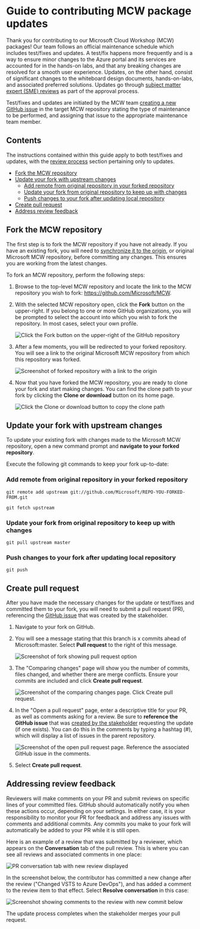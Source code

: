 # Guide to contributing MCW package updates

Thank you for contributing to our Microsoft Cloud Workshop (MCW) packages! Our team follows an official maintenance schedule which includes test/fixes and updates. A test/fix happens more frequently and is a way to ensure minor changes to the Azure portal and its services are accounted for in the hands-on labs, and that any breaking changes are resolved for a smooth user experience. Updates, on the other hand, consist of significant changes to the whiteboard design documents, hands-on-labs, and associated preferred solutions. Updates go through [subject matter expert (SME) reviews](reviewers.md) as part of the approval process.

Test/fixes and updates are initiated by the MCW team [creating a new GitHub issue](reviewers.md#create-a-new-issue-for-update) in the target MCW repository stating the type of maintenance to be performed, and assigning that issue to the appropriate maintenance team member.

## Contents

The instructions contained within this guide apply to both test/fixes and updates, with the [review process](#addressing-review-feedback) section pertaining only to updates.

- [Fork the MCW repository](#fork-the-mcw-repository)
- [Update your fork with upstream changes](#update-your-fork-with-upstream-changes)
  - [Add remote from original repository in your forked repository](#add-remote-from-original-repository-in-your-forked-repository)
  - [Update your fork from original repository to keep up with changes](#update-your-fork-from-original-repository-to-keep-up-with-changes)
  - [Push changes to your fork after updating local repository](#push-changes-to-your-fork-after-updating-local-repository)
- [Create pull request](#create-pull-request)
- [Address review feedback](#address-review-feedback)

## Fork the MCW repository

The first step is to fork the MCW repository if you have not already. If you have an existing fork, you will need to [synchronize it to the origin](#update-your-fork-with-upstream-changes), or original Microsoft MCW repository, before committing any changes. This ensures you are working from the latest changes.

To fork an MCW repository, perform the following steps:

1. Browse to the top-level MCW repository and locate the link to the MCW repository you wish to fork: <https://github.com/Microsoft/MCW>.

2. With the selected MCW repository open, click the **Fork** button on the upper-right. If you belong to one or more GitHub organizations, you will be prompted to select the account into which you wish to fork the repository. In most cases, select your own profile.

    ![Click the Fork button on the upper-right of the GitHub repository](media/fork-button.png 'Fork the repository')

3. After a few moments, you will be redirected to your forked repository. You will see a link to the original Microsoft MCW repository from which this repository was forked.

    ![Screenshot of forked repository with a link to the origin](media/forked-repo.png 'Forked repository')

4. Now that you have forked the MCW repository, you are ready to clone your fork and start making changes. You can find the clone path to your fork by clicking the **Clone or download** button on its home page.

    ![Click the Clone or download button to copy the clone path](media/clone-or-download.png 'Clone or download button')

## Update your fork with upstream changes

To update your existing fork with changes made to the Microsoft MCW repository, open a new command prompt and **navigate to your forked repository**.

Execute the following git commands to keep your fork up-to-date:

### Add remote from original repository in your forked repository

```git
git remote add upstream git://github.com/Microsoft/REPO-YOU-FORKED-FROM.git
```

```git
git fetch upstream
```

### Update your fork from original repository to keep up with changes

```git
git pull upstream master
```

### Push changes to your fork after updating local repository

```git
git push
```

## Create pull request

After you have made the necessary changes for the update or test/fixes and committed them to your fork, you will need to submit a pull request (PR), referencing the [GitHub issue](reviewers.md#create-a-new-issue-for-update) that was created by the stakeholder.

1. Navigate to your fork on GitHub.

2. You will see a message stating that this branch is x commits ahead of Microsoft:master. Select **Pull request** to the right of this message.

    ![Screenshot of fork showing pull request option](media/pull-request-button.png 'Pull request button')

3. The "Comparing changes" page will show you the number of commits, files changed, and whether there are merge conflicts. Ensure your commits are included and click **Create pull request**.

    ![Screenshot of the comparing changes page. Click Create pull request.](media/create-pull-request-page.png 'Comparing changes page')

4. In the "Open a pull request" page, enter a descriptive title for your PR, as well as comments asking for a review. Be sure to **reference the GitHub issue** that was [created by the stakeholder](reviewers.md#create-a-new-issue-for-update) requesting the update (if one exists). You can do this in the comments by typing a hashtag (#), which will display a list of issues in the parent repository.

    ![Screenshot of the open pull request page. Reference the associated GitHub issue in the comments.](media/open-pull-request-page.png 'Open pull request')

5. Select **Create pull request**.

## Addressing review feedback

Reviewers will make comments on your PR and submit reviews on specific lines of your committed files. GitHub should automatically notify you when these actions occur, depending on your settings. In either case, it is your responsibility to monitor your PR for feedback and address any issues with comments and additional commits. Any commits you make to your fork will automatically be added to your PR while it is still open.

Here is an example of a review that was submitted by a reviewer, which appears on the **Conversation** tab of the pull review. This is where you can see all reviews and associated comments in one place:

![PR conversation tab with new review displayed](media/new-review-with-comments.png 'New review with comments')

In the screenshot below, the contributor has committed a new change after the review ("Changed VSTS to Azure DevOps"), and has added a comment to the review item to that effect. Select **Resolve conversation** in this case:

![Screenshot showing comments to the review with new commit below](media/resolve-review.png 'Resolve conversation')

The update process completes when the stakeholder merges your pull request.
